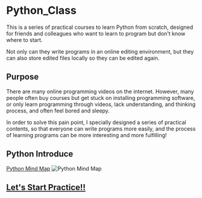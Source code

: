 # Python_Class
This is a series of practical courses to learn Python from scratch,
designed for friends and colleagues who want to learn to program but don't know where to start.

Not only can they write programs in an online editing environment, 
but they can also store edited files locally so they can be edited again.

## Purpose
There are many online programming videos on the internet. However, many people often buy courses but get stuck on installing programming software, 
or only learn programming through videos, lack understanding, and thinking process, and often feel bored and sleepy.

In order to solve this pain point, I specially designed a series of practical contents, so that everyone can write programs more easily, 
and the process of learning programs can be more interesting and more fulfilling!


## Python Introduce
[Python Mind Map](https://github.com/simple1017/Python_Class/blob/master/Python.pdf)
![Python Mind Map](https://user-images.githubusercontent.com/50144690/160225123-ca10be1c-572d-4554-a8a4-8d993a6e3f61.jpg)


## [Let's Start Practice!!](https://mybinder.org/v2/gh/simple1017/Python_Class.git/master)



